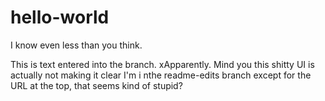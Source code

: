 # hello-world
I know even less than you think.


This is text entered into the branch.  xApparently.
Mind you this shitty UI is actually not making it clear I'm i nthe readme-edits branch except for the URL at the top, that seems kind of stupid?

